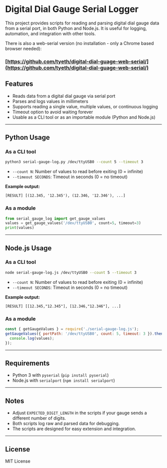 # Digital Dial Gauge Serial Logger

This project provides scripts for reading and parsing digital dial gauge data from a serial port, in both Python and Node.js. It is useful for logging, automation, and integration with other tools.

There is also a web-serial version (no installation - only a Chrome based browser needed):
### [https://github.com/tyeth/digital-dial-guage-web-serial/](https://github.com/tyeth/digital-dial-guage-web-serial/)

## Features
- Reads data from a digital dial gauge via serial port
- Parses and logs values in millimeters
- Supports reading a single value, multiple values, or continuous logging
- Timeout option to avoid waiting forever
- Usable as a CLI tool or as an importable module (Python and Node.js)

---

## Python Usage

### As a CLI tool
```bash
python3 serial-gauge-log.py /dev/ttyUSB0 --count 5 --timeout 3
```
- `--count N`: Number of values to read before exiting (0 = infinite)
- `--timeout SECONDS`: Timeout in seconds (0 = no timeout)

**Example output:**
```
[RESULT] [(12.345, '12.345'), (12.346, '12.346'), ...]
```

### As a module
```python
from serial_gauge_log import get_gauge_values
values = get_gauge_values('/dev/ttyUSB0', count=5, timeout=3)
print(values)
```

---

## Node.js Usage

### As a CLI tool
```bash
node serial-gauge-log.js /dev/ttyUSB0 --count 5 --timeout 3
```
- `--count N`: Number of values to read before exiting (0 = infinite)
- `--timeout SECONDS`: Timeout in seconds (0 = no timeout)

**Example output:**
```
[RESULT] [[12.345,"12.345"], [12.346,"12.346"], ...]
```

### As a module
```js
const { getGaugeValues } = require('./serial-gauge-log.js');
getGaugeValues({ portPath: '/dev/ttyUSB0', count: 5, timeout: 3 }).then(values => {
  console.log(values);
});
```

---

## Requirements
- Python 3 with `pyserial` (`pip install pyserial`)
- Node.js with `serialport` (`npm install serialport`)

---

## Notes
- Adjust `EXPECTED_DIGIT_LENGTH` in the scripts if your gauge sends a different number of digits.
- Both scripts log raw and parsed data for debugging.
- The scripts are designed for easy extension and integration.

---

## License
MIT License
